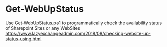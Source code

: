 # Get-WebUpStatus
Use Get-WebUpStatus.ps1 to programmatically check the availability status of Sharepoint Sites or any WebSites
https://www.lazyexchangeadmin.com/2018/08/checking-website-up-status-using.html
